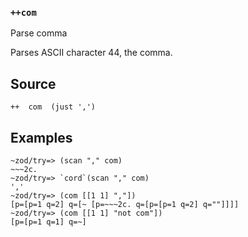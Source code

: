 ### `++com`

Parse comma

Parses ASCII character 44, the comma.

Source
------

    ++  com  (just ',')

Examples
--------

    ~zod/try=> (scan "," com)
    ~~~2c.
    ~zod/try=> `cord`(scan "," com)
    ','
    ~zod/try=> (com [[1 1] ","])
    [p=[p=1 q=2] q=[~ [p=~~~2c. q=[p=[p=1 q=2] q=""]]]]
    ~zod/try=> (com [[1 1] "not com"])
    [p=[p=1 q=1] q=~]


